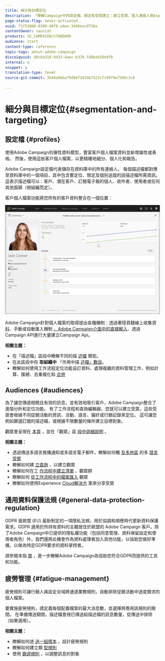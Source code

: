 ```yaml
---
title: 細分與目標定位
description: 「瞭解Campaign中的設定檔、鎖定和受眾建立：建立受眾、匯入連絡人與Experience Cloud解決方案分享受眾，並避免行銷疲勞。」
page-status-flag: never-activated
uuid: 71f53808-0309-49f6-a4ee-3446eac9758a
contentOwner: sauviat
products: SG_CAMPAIGN/STANDARD
audience: start
content-type: reference
topic-tags: about-adobe-campaign
discoiquuid: d8c8a318-9433-4aec-b378-fd0beb50e9fb
internal: n
snippet: y
translation-type: tm+mt
source-git-commit: 3b40a9bba79d04f1635b7522cfc99f9e7566c3c0

---
```



# 細分與目標定位{#segmentation-and-targeting}

## 設定檔 {#profiles}

使用Adobe Campaign的彈性資料模型，豐富客戶個人檔案資料並新增屬性或表格。 然後，使用這些客戶個人檔案，以更精確地細分、個人化和報告。

Adobe Campaign設定檔代表儲存在資料庫中的所有連絡人。 每個描述檔都對應至資料庫中的一個項目，其中包含要定位、限定及個別追蹤的該描述檔所需資訊。 這表示描述檔可以：客戶、潛在客戶、訂閱電子報的個人、收件者、使用者或任何其他面額（視組織而定）。

客戶個人檔案功能將您所有的客戶資料整合在一個位置：

![](assets/mkt_hist_view.png)

Adobe Campaign針對個人檔案的取得提出各種機制：透過著陸頁麵線上收集資 [料](../../channels/using/getting-started-with-landing-pages.md)、手動或自動匯入機制 [、Adobe Campaign介面中的直接輸入](../../automating/using/about-data-import-and-export.md)、透過 [](../../audiences/using/creating-profiles.md)[](../../api/using/about-campaign-standard-apis.md)Campaign API進行大量建立Campaign Api。

**相關主題：**

* 在「描述檔」區段中瞭解不同的描 [述檔](../../audiences/using/about-profiles.md) 類型。
* 在此區段中存 **取組織中** 「作用中描 [述檔」數目](../../audiences/using/active-profiles.md)。
* 瞭解如何使用工作流程定位功能自訂資料、處理複雜的資料管理工作，例如計算、匯總、去重複化和 [合併](../../automating/using/about-targeting-activities.md)

## Audiences {#audiences}

為了讓您傳遞相關且有效的訊息，並有效地吸引客戶，Adobe Campaign整合了進階分析和定位功能。 有了工作流程和查詢編輯器，您就可以建立受眾，這些受眾會根據不同促銷活動的資訊、活動、語言、偏好或行銷記錄來定位。 這可讓您例如篩選訂閱的描述檔，或根據不限數量的條件建立目標對象。

觀眾會呈現在 [本頁](../../audiences/using/about-audiences.md) ，並在「觀眾」區 [段中詳細說明](../../audiences/using/creating-audiences.md) 。

**相關主題：**

* 透過傳送多語言推播通知或多語言電子郵件，瞭解如何觸 [及多地區](../../channels/using/creating-a-multilingual-push-notification.md) 的多 [語言受眾](../../channels/using/creating-a-multilingual-email.md)
* 瞭解如何建 [立查詢](../../audiences/using/creating-audiences.md#creating-query-audiences) ，以建立觀眾
* 瞭解如何在工 [作流程中建立清單](../../audiences/using/creating-audiences.md#creating-list-audiences) 、觀眾群
* 瞭解如何 [從工作流程中的檔案匯入](../../audiences/using/creating-audiences.md#creating-file-audiences) 觀眾
* 瞭解如何使用Experience [Cloud解決方](../../audiences/using/creating-audiences.md#creating-experience-cloud-audiences) 案來分享受眾

## 通用資料保護法規 {#general-data-protection-regulation}

GDPR 是歐盟 (EU) 最新制定的一項隱私法規，用於協調和順應時代更新資料保護需求。GDPR 適用於所持有資料的主體居住於歐盟的 Adobe Campaign 客戶。除了Adobe Campaign中已提供的隱私權功能（包括同意管理、資料保留設定和使用者角色）外，我們還將此機會作為資料處理者加入其他功能，以協助您做好準備，以做為特定GDPR要求的資料掌控者。

請參閱本指 [南](https://docs.campaign.adobe.com/doc/standard/getting_started/en/ACS_GDPR.html) ，進一步瞭解Adobe Campaign為協助您符合GDPR而提供的工具和功能。

## 疲勞管理 {#fatigue-management}

疲勞規則可讓行銷人員設定全域跨通道業務規則，自動排除促銷活動中過度徵求的個人檔案。

要實施疲勞規則，請定義每個配置檔案的最大消息數，並選擇將應用該規則的期間。 在準備傳送期間，描述檔會視已傳送給描述檔的訊息數量，從傳送中排除（如果適用）。

**相關主題：**

* 瞭解如何透 [過一組樣本](../../sending/using/fatigue-rules.md#examples) ，設計疲勞規則
* 瞭解如何建立類 [型規則](../../sending/using/about-typology-rules.md)
* 使用 [篩選規則](../../sending/using/filtering-rules.md) ，以調整訊息的對象

